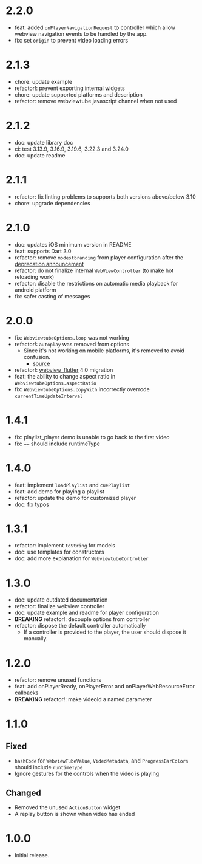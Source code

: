 

# 2.2.0

- feat: added `onPlayerNavigationRequest` to controller which allow webview navigation events to be handled by the app.
- fix: set `origin` to prevent video loading errors

# 2.1.3

- chore: update example
- refactor!: prevent exporting internal widgets
- chore: update supported platforms and description
- refactor: remove webviewtube javascript channel when not used

# 2.1.2

- doc: update library doc
- ci: test 3.13.9, 3.16.9, 3.19.6, 3.22.3 and 3.24.0
- doc: update readme

# 2.1.1

- refactor: fix linting problems to supports both versions above/below 3.10
- chore: upgrade dependencies

# 2.1.0

- doc: updates iOS minimum version in README
- feat: supports Dart 3.0
- refactor: remove `modestbranding` from player configuration after the [deprecation announcement](https://developers.google.com/youtube/player_parameters#august-15,-2023)
- refactor: do not finalize internal `WebViewController` (to make hot reloading work)
- refactor: disable the restrictions on automatic media playback for android platform
- fix: safer casting of messages

# 2.0.0

- fix: `WebviewtubeOptions.loop` was not working
- refactor!: `autoplay` was removed from options
  - Since it's not working on mobile platforms, it's removed to avoid confusion.
    - [source](https://stackoverflow.com/a/15093243/9717762)
- refactor!: [webview_flutter](https://pub.dev/packages/webview_flutter) 4.0 migration
- feat: the ability to change aspect ratio in `WebviewtubeOptions.aspectRatio`
- fix: `WebviewtubeOptions.copyWith` incorrectly overrode `currentTimeUpdateInterval`

# 1.4.1

- fix: playlist_player demo is unable to go back to the first video
- fix: `==` should include runtimeType

# 1.4.0

- feat: implement `loadPlaylist` and `cuePlaylist`
- feat: add demo for playing a playlist
- refactor: update the demo for customized player
- doc: fix typos

# 1.3.1

- refactor: implement `toString` for models
- doc: use templates for constructors
- doc: add more explanation for `WebviewtubeController`

# 1.3.0

- doc: update outdated documentation
- refactor: finalize webview controller
- doc: update example and readme for player configuration
- __BREAKING__ refactor!: decouple options from controller
- refactor: dispose the default controller automatically
  - If a controller is provided to the player, the user should dispose it manually.

# 1.2.0

- refactor: remove unused functions
- feat: add onPlayerReady, onPlayerError and onPlayerWebResourceError callbacks
- __BREAKING__ refactor!: make videoId a named parameter

# 1.1.0

## Fixed

- `hashCode` for `WebviewTubeValue`, `VideoMetadata`, and `ProgressBarColors`
should include `runtimeType`
- Ignore gestures for the controls when the video is playing

## Changed

- Removed the unused `ActionButton` widget
- A replay button is shown when video has ended

# 1.0.0

- Initial release.
